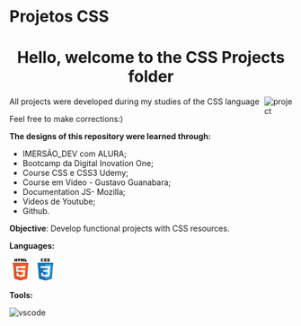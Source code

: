 # Projetos  CSS
<h1 align="center">Hello, welcome to the CSS Projects folder</h1>

<img align="right" src="https://i.ibb.co/kDx649f/escrita-de-conteudo.png" alt="project" width="50" height="50"/>


<p> All projects were developed during my studies of the CSS language</p>

<p> Feel free to make corrections:)<p>

**The designs of this repository were learned through:**
* IMERSÃO_DEV com ALURA;
* Bootcamp da Digital Inovation One;
* Course CSS e CSS3 Udemy;
* Course em Video - Gustavo Guanabara;
* Documentation JS- Mozilla;
* Videos de Youtube;
* Github.

**Objective**:
Develop functional projects with CSS resources.




**Languages:**
 
<p align="left">
<img src="https://raw.githubusercontent.com/devicons/devicon/master/icons/html5/html5-original-wordmark.svg" alt="html5" width="40" height="40"/> 
<img src="https://raw.githubusercontent.com/devicons/devicon/master/icons/css3/css3-original-wordmark.svg" alt="css3" width="40" height="40"/> 

**Tools:**
<p align="left">
<img src="https://i.ibb.co/qRxV2fK/download.png" alt="vscode" width="40" height="40"/>
